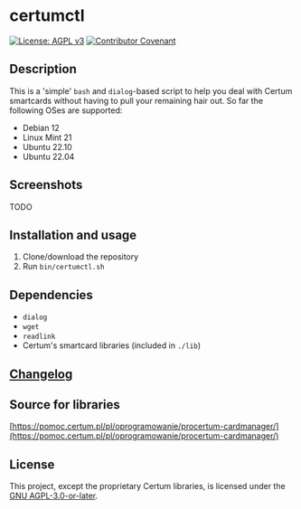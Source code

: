 # certumctl
[![License: AGPL v3](https://img.shields.io/badge/License-AGPLv3-blue.svg)](https://www.gnu.org/licenses/agpl-3.0) [![Contributor Covenant](https://img.shields.io/badge/Contributor%20Covenant-v2.0%20adopted-ff69b4.svg)](CODE_OF_CONDUCT.md)

## Description

This is a 'simple' `bash` and `dialog`-based script to help you deal with Certum
smartcards without having to pull your remaining hair out. So far the
following OSes are supported:

- Debian 12
- Linux Mint 21
- Ubuntu 22.10
- Ubuntu 22.04

## Screenshots

TODO

## Installation and usage

1. Clone/download the repository
2. Run `bin/certumctl.sh`

## Dependencies

- `dialog`
- `wget`
- `readlink`
- Certum's smartcard libraries (included in `./lib`)

## [Changelog](./CHANGELOG)

## Source for libraries

[https://pomoc.certum.pl/pl/oprogramowanie/procertum-cardmanager/](https://pomoc.certum.pl/pl/oprogramowanie/procertum-cardmanager/)

## License
This project, except the proprietary Certum libraries, is licensed under the [GNU AGPL-3.0-or-later](https://www.gnu.org/licenses/agpl-3.0.html).
